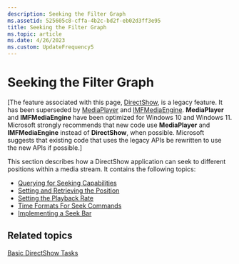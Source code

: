 ```yaml
---
description: Seeking the Filter Graph
ms.assetid: 525605c8-cffa-4b2c-bd2f-eb02d3ff3e95
title: Seeking the Filter Graph
ms.topic: article
ms.date: 4/26/2023
ms.custom: UpdateFrequency5
---
```


# Seeking the Filter Graph

\[The feature associated with this page, [DirectShow](/windows/win32/directshow/directshow), is a legacy feature. It has been superseded by [MediaPlayer](/uwp/api/Windows.Media.Playback.MediaPlayer) and [IMFMediaEngine](/windows/win32/api/mfmediaengine/nn-mfmediaengine-imfmediaengine). **MediaPlayer** and **IMFMediaEngine** have been optimized for Windows 10 and Windows 11. Microsoft strongly recommends that new code use **MediaPlayer** and **IMFMediaEngine** instead of **DirectShow**, when possible. Microsoft suggests that existing code that uses the legacy APIs be rewritten to use the new APIs if possible.\]

This section describes how a DirectShow application can seek to different positions within a media stream. It contains the following topics:

-   [Querying for Seeking Capabilities](querying-for-seeking-capabilities.md)
-   [Setting and Retrieving the Position](setting-and-retrieving-the-position.md)
-   [Setting the Playback Rate](setting-the-playback-rate.md)
-   [Time Formats For Seek Commands](time-formats-for-seek-commands.md)
-   [Implementing a Seek Bar](implementing-a-seek-bar.md)

## Related topics

<dl> <dt>

[Basic DirectShow Tasks](basic-directshow-tasks.md)
</dt> </dl>

 

 




